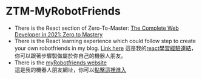 # ZTM-MyRobotFriends
- There is the React section of Zero-To-Master: [The Complete Web Developer in 2021: Zero to Mastery](https://www.udemy.com/share/101WcU3@PmIBt_t88jjMG8EVg6-1kwjQhXimELEcZBblgulc2T0kWkDK1MUG6i_saQTnb0sb1A==/ "title")  
- There is the React learning experience which could follow step to create your own robotfriends in my blog. [Link here](https://www.notion.so/ZTM-React-f2c6af2211f2402493fe57fc0bbe2882 "title")
  這是我的[react學習經驗連結](https://www.notion.so/ZTM-React-f2c6af2211f2402493fe57fc0bbe2882 "title")，你可以跟著步驟製做屬於你自己的機器人朋友。  
- There is the [myRobotfriends website](https://joeban0608.github.io/ZTM-MyRobotFriends/ "title")  
  這是我的機器人朋友網址，你可以[點擊這裡進入](https://joeban0608.github.io/ZTM-MyRobotFriends/ "title") 
